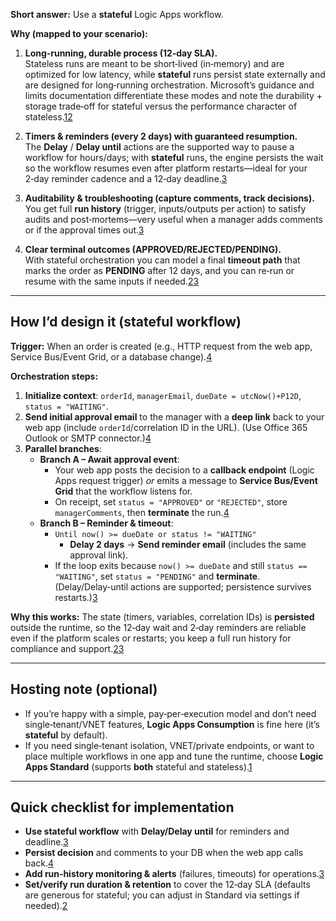 **Short answer:** Use a **stateful** Logic Apps workflow.

**Why (mapped to your scenario):**

1) **Long‑running, durable process (12‑day SLA).**  
   Stateless runs are meant to be short‑lived (in‑memory) and are optimized for low latency, while **stateful** runs persist state externally and are designed for long‑running orchestration. Microsoft’s guidance and limits documentation differentiate these modes and note the durability + storage trade‑off for stateful versus the performance character of stateless.[1](https://learn.microsoft.com/en-us/azure/logic-apps/single-tenant-overview-compare)[2](https://learn.microsoft.com/en-us/azure/logic-apps/logic-apps-limits-and-config)

2) **Timers & reminders (every 2 days) with guaranteed resumption.**  
   The **Delay** / **Delay until** actions are the supported way to pause a workflow for hours/days; with **stateful** runs, the engine persists the wait so the workflow resumes even after platform restarts—ideal for your 2‑day reminder cadence and a 12‑day deadline.[3](https://learn.microsoft.com/en-us/azure/connectors/connectors-native-delay)

3) **Auditability & troubleshooting (capture comments, track decisions).**  
   You get full **run history** (trigger, inputs/outputs per action) to satisfy audits and post‑mortems—very useful when a manager adds comments or if the approval times out.[3](https://learn.microsoft.com/en-us/azure/connectors/connectors-native-delay)

4) **Clear terminal outcomes (APPROVED/REJECTED/PENDING).**  
   With stateful orchestration you can model a final **timeout path** that marks the order as **PENDING** after 12 days, and you can re‑run or resume with the same inputs if needed.[2](https://learn.microsoft.com/en-us/azure/logic-apps/logic-apps-limits-and-config)[3](https://learn.microsoft.com/en-us/azure/connectors/connectors-native-delay)


---

## How I’d design it (stateful workflow)

**Trigger:** When an order is created (e.g., HTTP request from the web app, Service Bus/Event Grid, or a database change).[4](https://learn.microsoft.com/en-us/azure/logic-apps/logic-apps-overview)

**Orchestration steps:**

1. **Initialize context**: `orderId`, `managerEmail`, `dueDate = utcNow()+P12D`, `status = "WAITING"`.  
2. **Send initial approval email** to the manager with a **deep link** back to your web app (include `orderId`/correlation ID in the URL). (Use Office 365 Outlook or SMTP connector.)[4](https://learn.microsoft.com/en-us/azure/logic-apps/logic-apps-overview)  
3. **Parallel branches**:  
   - **Branch A – Await approval event**:  
     - Your web app posts the decision to a **callback endpoint** (Logic Apps request trigger) *or* emits a message to **Service Bus/Event Grid** that the workflow listens for.  
     - On receipt, set `status = "APPROVED"` or `"REJECTED"`, store `managerComments`, then **terminate** the run.[4](https://learn.microsoft.com/en-us/azure/logic-apps/logic-apps-overview)  
   - **Branch B – Reminder & timeout**:  
     - `Until now() >= dueDate or status != "WAITING"`  
       - **Delay 2 days** → **Send reminder email** (includes the same approval link).  
     - If the loop exits because `now() >= dueDate` and still `status == "WAITING"`, set `status = "PENDING"` and **terminate**. (Delay/Delay‑until actions are supported; persistence survives restarts.)[3](https://learn.microsoft.com/en-us/azure/connectors/connectors-native-delay)  

**Why this works:** The state (timers, variables, correlation IDs) is **persisted** outside the runtime, so the 12‑day wait and 2‑day reminders are reliable even if the platform scales or restarts; you keep a full run history for compliance and support.[2](https://learn.microsoft.com/en-us/azure/logic-apps/logic-apps-limits-and-config)[3](https://learn.microsoft.com/en-us/azure/connectors/connectors-native-delay)

---

## Hosting note (optional)

- If you’re happy with a simple, pay‑per‑execution model and don’t need single‑tenant/VNET features, **Logic Apps Consumption** is fine here (it’s **stateful** by default).  
- If you need single‑tenant isolation, VNET/private endpoints, or want to place multiple workflows in one app and tune the runtime, choose **Logic Apps Standard** (supports **both** stateful and stateless).[1](https://learn.microsoft.com/en-us/azure/logic-apps/single-tenant-overview-compare)

---

## Quick checklist for implementation

- **Use stateful workflow** with **Delay/Delay until** for reminders and deadline.[3](https://learn.microsoft.com/en-us/azure/connectors/connectors-native-delay)  
- **Persist decision** and comments to your DB when the web app calls back.[4](https://learn.microsoft.com/en-us/azure/logic-apps/logic-apps-overview)  
- **Add run‑history monitoring & alerts** (failures, timeouts) for operations.[3](https://learn.microsoft.com/en-us/azure/connectors/connectors-native-delay)  
- **Set/verify run duration & retention** to cover the 12‑day SLA (defaults are generous for stateful; you can adjust in Standard via settings if needed).[2](https://learn.microsoft.com/en-us/azure/logic-apps/logic-apps-limits-and-config)

